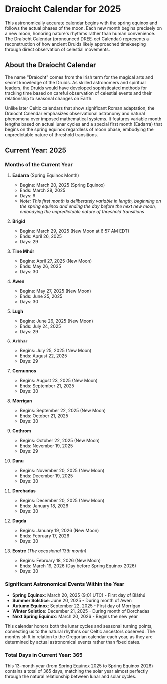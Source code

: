 # Draíocht Calendar for 2025

This astronomically accurate calendar begins with the spring equinox and follows the actual phases of the moon. Each new month begins precisely on a new moon, honoring nature's rhythms rather than human convenience. The Draíocht Calendar (pronounced DREE-oct Calendar) represents a reconstruction of how ancient Druids likely approached timekeeping through direct observation of celestial movements.

## About the Draíocht Calendar

The name "Draíocht" comes from the Irish term for the magical arts and secret knowledge of the Druids. As skilled astronomers and spiritual leaders, the Druids would have developed sophisticated methods for tracking time based on careful observation of celestial events and their relationship to seasonal changes on Earth.

Unlike later Celtic calendars that show significant Roman adaptation, the Draíocht Calendar emphasizes observational astronomy and natural phenomena over imposed mathematical systems. It features variable month lengths based on actual lunar cycles and a special first month (Eadarra) that begins on the spring equinox regardless of moon phase, embodying the unpredictable nature of threshold transitions.

## Current Year: 2025

### Months of the Current Year

1. **Eadarra** (Spring Equinox Month)
   * Begins: March 20, 2025 (Spring Equinox)
   * Ends: March 28, 2025
   * Days: 9
   * *Note: This first month is deliberately variable in length, beginning on the spring equinox and ending the day before the next new moon, embodying the unpredictable nature of threshold transitions*

2. **Brigid**
   * Begins: March 29, 2025 (New Moon at 6:57 AM EDT)
   * Ends: April 26, 2025
   * Days: 29

3. **Tine Mhór**
   * Begins: April 27, 2025 (New Moon)
   * Ends: May 26, 2025
   * Days: 30

4. **Awen**
   * Begins: May 27, 2025 (New Moon)
   * Ends: June 25, 2025
   * Days: 30

5. **Lugh**
   * Begins: June 26, 2025 (New Moon)
   * Ends: July 24, 2025
   * Days: 29

6. **Arbhar**
   * Begins: July 25, 2025 (New Moon)
   * Ends: August 22, 2025
   * Days: 29

7. **Cernunnos**
   * Begins: August 23, 2025 (New Moon)
   * Ends: September 21, 2025
   * Days: 30

8. **Mórrígan**
   * Begins: September 22, 2025 (New Moon)
   * Ends: October 21, 2025
   * Days: 30

9. **Cothrom**
   * Begins: October 22, 2025 (New Moon)
   * Ends: November 19, 2025
   * Days: 29

10. **Danu**
    * Begins: November 20, 2025 (New Moon)
    * Ends: December 19, 2025
    * Days: 30

11. **Dorchadas**
    * Begins: December 20, 2025 (New Moon)
    * Ends: January 18, 2026
    * Days: 30

12. **Dagda**
    * Begins: January 19, 2026 (New Moon)
    * Ends: February 17, 2026
    * Days: 30

13. **Eostre** *(The occasional 13th month)*
    * Begins: February 18, 2026 (New Moon)
    * Ends: March 19, 2026 (Day before Spring Equinox 2026)
    * Days: 30

### Significant Astronomical Events Within the Year

* **Spring Equinox**: March 20, 2025 (9:01 UTC) - First day of Bláthú
* **Summer Solstice**: June 20, 2025 - During month of Awen
* **Autumn Equinox**: September 22, 2025 - First day of Mórrígan
* **Winter Solstice**: December 21, 2025 - During month of Dorchadas
* **Next Spring Equinox**: March 20, 2026 - Begins the new year

This calendar honors both the lunar cycles and seasonal turning points, connecting us to the natural rhythms our Celtic ancestors observed. The months shift in relation to the Gregorian calendar each year, as they are determined by actual astronomical events rather than fixed dates.

### Total Days in Current Year: 365

This 13-month year (from Spring Equinox 2025 to Spring Equinox 2026) contains a total of 365 days, matching the solar year almost perfectly through the natural relationship between lunar and solar cycles.
